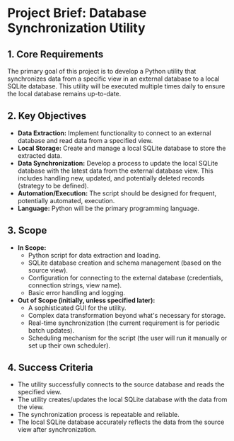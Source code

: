 # Project Brief: Database Synchronization Utility

## 1. Core Requirements

The primary goal of this project is to develop a Python utility that synchronizes data from a specific view in an external database to a local SQLite database. This utility will be executed multiple times daily to ensure the local database remains up-to-date.

## 2. Key Objectives

- **Data Extraction:** Implement functionality to connect to an external database and read data from a specified view.
- **Local Storage:** Create and manage a local SQLite database to store the extracted data.
- **Data Synchronization:** Develop a process to update the local SQLite database with the latest data from the external database view. This includes handling new, updated, and potentially deleted records (strategy to be defined).
- **Automation/Execution:** The script should be designed for frequent, potentially automated, execution.
- **Language:** Python will be the primary programming language.

## 3. Scope

- **In Scope:**
    - Python script for data extraction and loading.
    - SQLite database creation and schema management (based on the source view).
    - Configuration for connecting to the external database (credentials, connection strings, view name).
    - Basic error handling and logging.
- **Out of Scope (initially, unless specified later):**
    - A sophisticated GUI for the utility.
    - Complex data transformation beyond what's necessary for storage.
    - Real-time synchronization (the current requirement is for periodic batch updates).
    - Scheduling mechanism for the script (the user will run it manually or set up their own scheduler).

## 4. Success Criteria

- The utility successfully connects to the source database and reads the specified view.
- The utility creates/updates the local SQLite database with the data from the view.
- The synchronization process is repeatable and reliable.
- The local SQLite database accurately reflects the data from the source view after synchronization.
